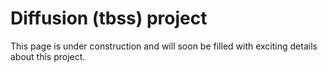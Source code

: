 # Diffusion (tbss) project

This page is under construction and will soon be filled with exciting details about this project.